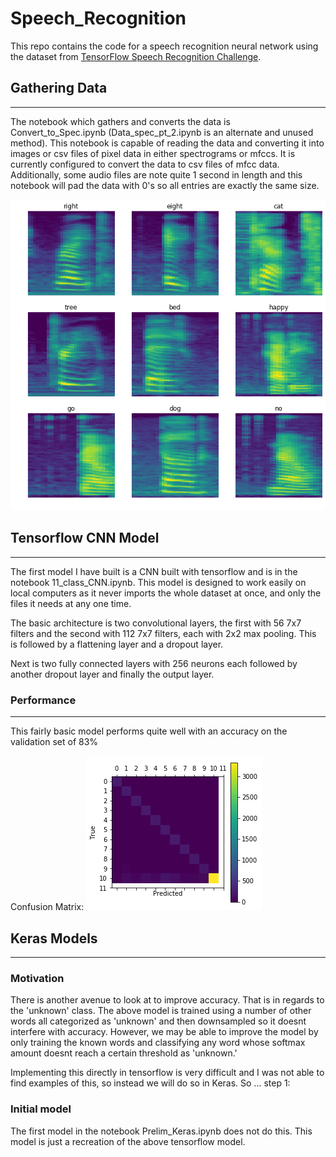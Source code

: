 # Speech_Recognition

This repo contains the code for a speech recognition neural network using the dataset from [TensorFlow Speech Recognition Challenge](https://www.kaggle.com/c/tensorflow-speech-recognition-challenge).

## Gathering Data
****
The notebook which gathers and converts the data is Convert_to_Spec.ipynb (Data_spec_pt_2.ipynb is an alternate and unused method). This notebook is capable of reading the data and converting it into images or csv files of pixel data in either spectrograms or mfccs. It is currently configured to convert the data to csv files of mfcc data. Additionally, some audio files are note quite 1 second in length and this notebook will pad the data with 0's so all entries are exactly the same size.

![alt-text](/mfcc.png)

## Tensorflow CNN Model
****
The first model I have built is a CNN built with tensorflow and is in the notebook 11_class_CNN.ipynb. This model is designed to work easily on local computers as it never imports the whole dataset at once, and only the files it needs at any one time.

The basic architecture is two convolutional layers, the first with 56 7x7 filters and the second with 112 7x7 filters, each with 2x2 max pooling. This is followed by a flattening layer and a dropout layer.

Next is two fully connected layers with 256 neurons each followed by another dropout layer and finally the output layer.

### Performance
****
This fairly basic model performs quite well with an accuracy on the validation set of 83%


Confusion Matrix:
 ![alt-text](/confusion.png)
 
 
## Keras Models
****
### Motivation
There is another avenue to look at to improve accuracy. That is in regards to the 'unknown' class. The above model is trained using a number of other words all categorized as 'unknown' and then downsampled so it doesnt interfere with accuracy. However, we may be able to improve the model by only training the known words and classifying any word whose softmax amount doesnt reach a certain threshold as 'unknown.'

Implementing this directly in tensorflow is very difficult and I was not able to find examples of this, so instead we will do so in Keras. So ... step 1:

### Initial model
The first model in the notebook Prelim_Keras.ipynb does not do this. This model is just a recreation of the above tensorflow model.
